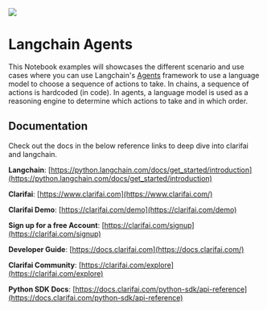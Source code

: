 [![](https://upload.wikimedia.org/wikipedia/commons/b/bc/Clarifai_Logo_FC_Web.png)](https://www.clarifai.com/)

# Langchain Agents

This Notebook examples will showcases the different scenario and use cases where you can use Langchain's [Agents](https://python.langchain.com/docs/modules/agents/) framework 
to use a language model to choose a sequence of actions to take. In chains, a sequence of actions is hardcoded (in code). 
In agents, a language model is used as a reasoning engine to determine which actions to take and in which order.






















## Documentation
Check out the docs in the below reference links to deep dive into clarifai and langchain.

**Langchain**: [https://python.langchain.com/docs/get_started/introduction](https://python.langchain.com/docs/get_started/introduction)

**Clarifai**: [https://www.clarifai.com](https://www.clarifai.com/)

**Clarifai Demo**: [https://clarifai.com/demo](https://clarifai.com/demo)

**Sign up for a free Account**: [https://clarifai.com/signup](https://clarifai.com/signup)

**Developer Guide**: [https://docs.clarifai.com](https://docs.clarifai.com/)

**Clarifai Community**: [https://clarifai.com/explore](https://clarifai.com/explore)

**Python SDK Docs**: [https://docs.clarifai.com/python-sdk/api-reference](https://docs.clarifai.com/python-sdk/api-reference)

